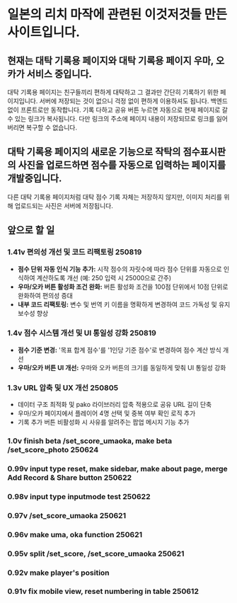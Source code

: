 # 일본의 리치 마작에 관련된 이것저것들 만든 사이트입니다.

## 현재는 대탁 기록용 페이지와 대탁 기록용 페이지 우마, 오카가 서비스 중입니다.
대탁 기록용 페이지는 친구들끼리 편하게 대탁하고 그 결과만 간단히 기록하기 위한 페이지입니다.
서버에 저장되는 것이 없으니 걱정 없이 편하게 이용하셔도 됩니다.
백엔드 없이 프론트로만 동작합니다.
기록 다하고 공유 버튼 누르면 자동으로 현재 페이지로 갈 수 있는 링크가 복사됩니다.
다만 링크의 주소에 페이지 내용이 저장되므로 링크를 잃어버리면 복구할 수 없습니다.

## 대탁 기록용 페이지의 새로운 기능으로 작탁의 점수표시판의 사진을 업로드하면 점수를 자동으로 입력하는 페이지를 개발중입니다.
다른 대탁 기록용 페이지처럼 대탁 점수 기록 자체는 저장하지 않지만, 이미지 처리를 위해 업로드되는 사진은 서버에 저장됩니다.

## 앞으로 할 일


### 1.41v 편의성 개선 및 코드 리팩토링 250819
- **점수 단위 자동 인식 기능 추가:** 시작 점수의 자릿수에 따라 점수 단위를 자동으로 인식하여 계산하도록 개선 (예: 250 입력 시 25000으로 간주)
- **우마/오카 버튼 활성화 조건 완화:** 버튼 활성화 조건을 100점 단위에서 10점 단위로 완화하여 편의성 증대
- **내부 코드 리팩토링:** 변수 및 번역 키 이름을 명확하게 변경하여 코드 가독성 및 유지보수성 향상

### 1.4v 점수 시스템 개선 및 UI 통일성 강화 250819
- **점수 기준 변경:** '목표 합계 점수'를 '1인당 기준 점수'로 변경하여 점수 계산 방식 개선
- **우마/오카 버튼 UI 개선:** 우마와 오카 버튼의 크기를 동일하게 맞춰 UI 통일성 강화

### 1.3v URL 압축 및 UX 개선 250805
- 데이터 구조 최적화 및 pako 라이브러리 압축 적용으로 공유 URL 길이 단축
- 우마/오카 페이지에서 플레이어 4명 선택 및 중복 여부 확인 로직 추가
- 기록 추가 버튼 비활성화 시 사유를 알려주는 팝업 메시지 기능 추가

### 1.0v finish beta /set_score_umaoka, make beta /set_score_photo 250624
### 0.99v input type reset, make sidebar, make about page, merge Add Record & Share button 250622
### 0.98v input type inputmode test 250622
### 0.97v /set_score_umaoka 250621
### 0.96v make uma, oka function 250621
### 0.95v split /set_score, /set_score_umaoka 250621
### 0.92v make player's position
### 0.91v fix mobile view, reset numbering in table 250612
